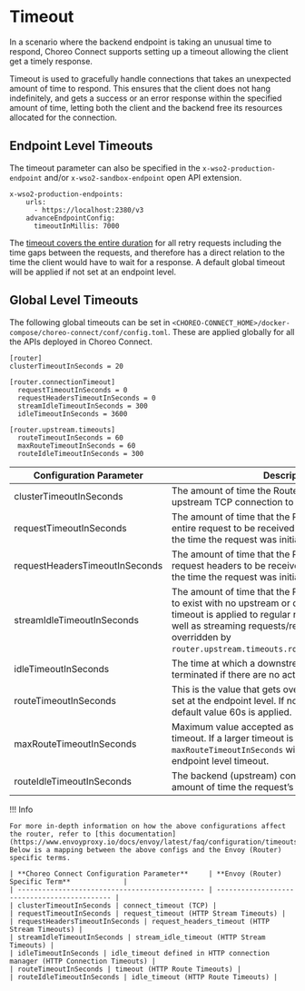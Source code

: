 # Timeout

In a scenario where the backend endpoint is taking an unusual time to respond, Choreo Connect supports setting up a timeout allowing the client get a timely response.

Timeout is used to gracefully handle connections that takes an unexpected amount of time to respond. This ensures that the client does not hang indefinitely, and gets a success or an error response within the specified amount of time, letting both the client and the backend free its resources allocated for the connection.

## Endpoint Level Timeouts

The timeout parameter can also be specified in the `x-wso2-production-endpoint` and/or `x-wso2-sandbox-endpoint` open API extension.

```
x-wso2-production-endpoints:
    urls:
      - https://localhost:2380/v3
    advanceEndpointConfig:
      timeoutInMillis: 7000
```

The [timeout covers the entire duration](https://www.envoyproxy.io/docs/envoy/latest/configuration/http/http_filters/router_filter#config-http-filters-router-x-envoy-max-retries) for all retry requests including the time gaps between the requests, and therefore has a direct relation to the time the client would have to wait for a response. A default global timeout will be applied if not set at an endpoint level. 

## Global Level Timeouts

The following global timeouts can be set in `<CHOREO-CONNECT_HOME>/docker-compose/choreo-connect/conf/config.toml`. These are applied globally for all the APIs deployed in Choreo Connect.

``` 
[router]
clusterTimeoutInSeconds = 20

[router.connectionTimeout]
  requestTimeoutInSeconds = 0
  requestHeadersTimeoutInSeconds = 0 
  streamIdleTimeoutInSeconds = 300
  idleTimeoutInSeconds = 3600

[router.upstream.timeouts]
  routeTimeoutInSeconds = 60
  maxRouteTimeoutInSeconds = 60
  routeIdleTimeoutInSeconds = 300
```

| **Configuration Parameter**         | **Description**                                            |
| ---------------------------------- | ------------------------------------------------------------ |
| clusterTimeoutInSeconds | The amount of time the Router will wait for an upstream TCP connection to be established. |
| requestTimeoutInSeconds | The amount of time that the Router will wait for the entire request to be received by the upstream, from the time the request was initiated by the client. |
| requestHeadersTimeoutInSeconds | The amount of time that the Router will wait for the request headers to be received by the upstream, from the time the request was initiated by the client. |
| streamIdleTimeoutInSeconds | The amount of time that the Router will allow a stream to exist with no upstream or downstream activity. This timeout is applied to regular requests/responses as well as streaming requests/responses, and can be overridden by `router.upstream.timeouts.routeIdleTimeoutInSeconds`. |
| idleTimeoutInSeconds | The time at which a downstream connection will be terminated if there are no active streams. |
| routeTimeoutInSeconds | This is the value that gets overridden by the timeout set at the endpoint level. If not set at either places, the default value 60s is applied. |
| maxRouteTimeoutInSeconds | Maximum value accepted as the endpoint level timeout. If a larger timeout is set, `maxRouteTimeoutInSeconds` will replace the provided endpoint level timeout. |
| routeIdleTimeoutInSeconds | The backend (upstream) connection idle timeout. The amount of time the request’s stream may be idle. |

!!! Info

    For more in-depth information on how the above configurations affect the router, refer to [this documentation](https://www.envoyproxy.io/docs/envoy/latest/faq/configuration/timeouts). Below is a mapping between the above configs and the Envoy (Router) specific terms.

    | **Choreo Connect Configuration Parameter**     | **Envoy (Router) Specific Term**             |
    | ---------------------------------------------- | -------------------------------------------- |
    | clusterTimeoutInSeconds | connect_timeout (TCP) |
    | requestTimeoutInSeconds | request_timeout (HTTP Stream Timeouts) |
    | requestHeadersTimeoutInSeconds | request_headers_timeout (HTTP Stream Timeouts) |
    | streamIdleTimeoutInSeconds | stream_idle_timeout (HTTP Stream Timeouts) |
    | idleTimeoutInSeconds | idle_timeout defined in HTTP connection manager (HTTP Connection Timeouts) |
    | routeTimeoutInSeconds | timeout (HTTP Route Timeouts) |
    | routeIdleTimeoutInSeconds | idle_timeout (HTTP Route Timeouts) |
